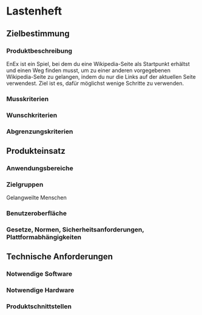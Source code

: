 # Lastenheft

## Zielbestimmung

### Produktbeschreibung

EnEx ist ein Spiel, bei dem du eine Wikipedia-Seite als Startpunkt erhältst und einen Weg finden musst, um zu einer anderen vorgegebenen Wikipedia-Seite zu gelangen, indem du nur die Links auf der aktuellen Seite verwendest. Ziel ist es, dafür möglichst wenige Schritte zu verwenden. <!-- README, Z. 18 -->

### Musskriterien



### Wunschkriterien



### Abgrenzungskriterien



## Produkteinsatz

### Anwendungsbereiche



### Zielgruppen

Gelangweilte Menschen <!-- Verfassung, Z. 46 -->

### Benutzeroberfläche

<!-- muss Moritz machen -->

### Gesetze, Normen, Sicherheitsanforderungen, Plattformabhängigkeiten



## Technische Anforderungen

### Notwendige Software



### Notwendige Hardware



### Produktschnittstellen

